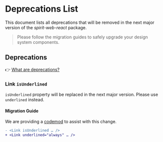 # Deprecations List

This document lists all deprecations that will be removed in the next major version of the _spirit-web-react_ package.

> Please follow the migration guides to safely upgrade your design system components.

## Deprecations

👉 [What are deprecations?][readme-deprecations]

### Link `isUnderlined`

`isUnderlined` property will be replaced in the next major version. Please use `underlined` instead.

#### Migration Guide

We are providing a [codemod](https://github.com/lmc-eu/spirit-design-system/blob/main/packages/codemods/src/transforms/v3/web-react/README.md#v3web-reactlink-underlined-prop--link-isunderlined-to-udnerlined-prop-change) to assist with this change.

```diff
- <Link isUnderlined … />
+ <Link underlined="always" … />
```

[readme-deprecations]: https://github.com/lmc-eu/spirit-design-system/blob/main/packages/web-react/README.md#deprecations
